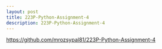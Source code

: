```yaml
---
layout: post
title: 223P-Python-Assignment-4
description: 223P-Python-Assignment-4
---
```


https://github.com/mrozsypal81/223P-Python-Assignment-4